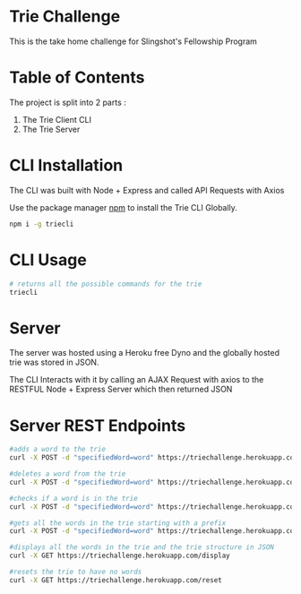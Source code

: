 # Trie Challenge

This is the take home challenge for Slingshot's Fellowship Program

# Table of Contents

The project is split into 2 parts :

1. The Trie Client CLI
2. The Trie Server

# CLI Installation

The CLI was built with Node + Express and called API Requests with Axios

Use the package manager [npm](https://www.npmjs.com/package/triecli) to install the Trie CLI Globally.

```bash
npm i -g triecli
```

# CLI Usage

```bash
# returns all the possible commands for the trie
triecli
```

# Server

The server was hosted using a Heroku free Dyno and the globally hosted trie was stored in JSON.

The CLI Interacts with it by calling an AJAX Request with axios to the RESTFUL Node + Express Server which then returned JSON

# Server REST Endpoints

```bash
#adds a word to the trie
curl -X POST -d "specifiedWord=word" https://triechallenge.herokuapp.com/add

#deletes a word from the trie
curl -X POST -d "specifiedWord=word" https://triechallenge.herokuapp.com/delete

#checks if a word is in the trie
curl -X POST -d "specifiedWord=word" https://triechallenge.herokuapp.com/search

#gets all the words in the trie starting with a prefix
curl -X POST -d "specifiedWord=word" https://triechallenge.herokuapp.com/autocomplete

#displays all the words in the trie and the trie structure in JSON
curl -X GET https://triechallenge.herokuapp.com/display

#resets the trie to have no words
curl -X GET https://triechallenge.herokuapp.com/reset
```

